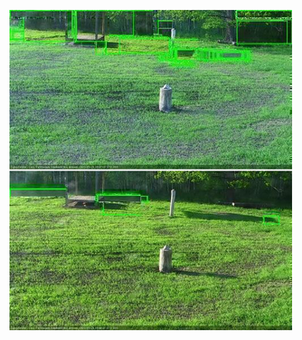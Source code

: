 ![20200529-180602-183606](in2/20200529/20200529-180602-183606_0_.jpg)
![20200529-183612-190616](in2/20200529/20200529-183612-190616_0_.jpg)
